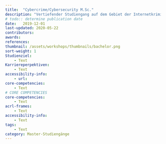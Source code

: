 ```yaml
---
title:  "Cybercrime/Cybersecurity M.Sc."
description: "Vertiefender Studiengang auf dem Gebiet der Internetkriminalität, der durch verschiedene Qualifizierungslinien eine optimale Fokussierung und Qualifizierung erlaubt."
# todo:: determine publication date
date:   2019-12-01
last-updated: 2020-05-22
contributors:
awards:
references:
thumbnail: /assets/workshops/thumbnails/bachelor.png
sort-weight: 1
Studienziel:
    - Text
Karriereperpektiven:
    - Text
accessibility-info:
    - url: 
core-competencies:
    - Text
# CORE COMPETENCIES
core-competencies:
    - Text
acrl-frames:
    - Text
accessibility-info:
    - Text
tags:
    - Text
category: Master-Studiengänge
---
```

